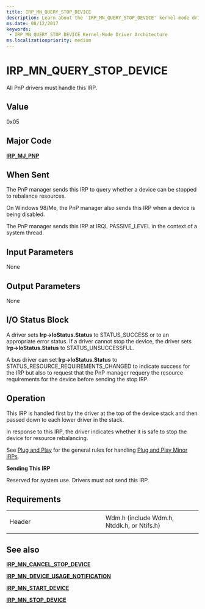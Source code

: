 ```yaml
---
title: IRP_MN_QUERY_STOP_DEVICE
description: Learn about the 'IRP_MN_QUERY_STOP_DEVICE' kernel-mode driver architecture. All PnP drivers must handle this IRP.
ms.date: 08/12/2017
keywords:
 - IRP_MN_QUERY_STOP_DEVICE Kernel-Mode Driver Architecture
ms.localizationpriority: medium
---
```


# IRP\_MN\_QUERY\_STOP\_DEVICE


All PnP drivers must handle this IRP.

## Value

0x05

## Major Code

[**IRP\_MJ\_PNP**](irp-mj-pnp.md)

## When Sent

The PnP manager sends this IRP to query whether a device can be stopped to rebalance resources.

On Windows 98/Me, the PnP manager also sends this IRP when a device is being disabled.

The PnP manager sends this IRP at IRQL PASSIVE\_LEVEL in the context of a system thread.

## Input Parameters


None

## Output Parameters


None

## I/O Status Block


A driver sets **Irp-&gt;IoStatus.Status** to STATUS\_SUCCESS or to an appropriate error status. If a driver cannot stop the device, the driver sets **Irp-&gt;IoStatus.Status** to STATUS\_UNSUCCESSFUL.

A bus driver can set **Irp-&gt;IoStatus.Status** to STATUS\_RESOURCE\_REQUIREMENTS\_CHANGED to indicate success for the IRP but also to request that the PnP manager requery the resource requirements for the device before sending the stop IRP.

## Operation

This IRP is handled first by the driver at the top of the device stack and then passed down to each lower driver in the stack.

In response to this IRP, the driver indicates whether it is safe to stop the device for resource rebalancing.

See [Plug and Play](./introduction-to-plug-and-play.md) for the general rules for handling [Plug and Play Minor IRPs](plug-and-play-minor-irps.md).

**Sending This IRP**

Reserved for system use. Drivers must not send this IRP.

## Requirements

<table>
<colgroup>
<col width="50%" />
<col width="50%" />
</colgroup>
<tbody>
<tr class="odd">
<td><p>Header</p></td>
<td>Wdm.h (include Wdm.h, Ntddk.h, or Ntifs.h)</td>
</tr>
</tbody>
</table>

## See also


[**IRP\_MN\_CANCEL\_STOP\_DEVICE**](irp-mn-cancel-stop-device.md)

[**IRP\_MN\_DEVICE\_USAGE\_NOTIFICATION**](irp-mn-device-usage-notification.md)

[**IRP\_MN\_START\_DEVICE**](irp-mn-start-device.md)

[**IRP\_MN\_STOP\_DEVICE**](irp-mn-stop-device.md)

 

 




